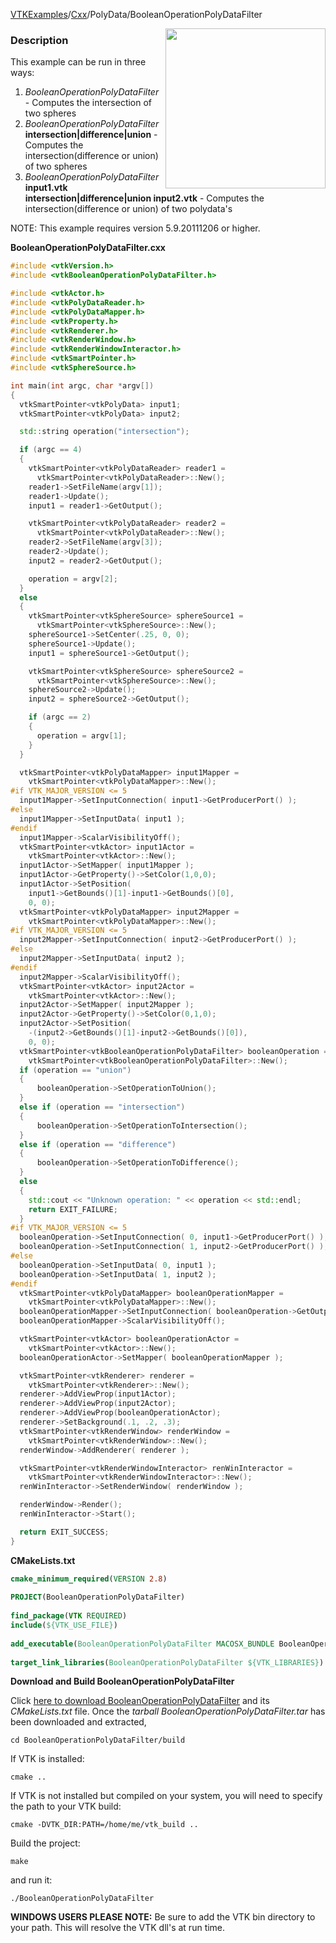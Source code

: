 [VTKExamples](Home)/[Cxx](Cxx)/PolyData/BooleanOperationPolyDataFilter

<img align="right" src="https://github.com/lorensen/VTKExamples/raw/master/Testing/Baseline/PolyData/TestBooleanOperationPolyDataFilter.png" width="256" />

### Description
This example can be run in three ways:
1.  *BooleanOperationPolyDataFilter* - Computes the intersection of two spheres
2.  *BooleanOperationPolyDataFilter* **intersection|difference|union** - Computes the intersection(difference or union) of two spheres
3.  *BooleanOperationPolyDataFilter* **input1.vtk intersection|difference|union input2.vtk** - Computes the intersection(difference or union) of two polydata's

NOTE: This example requires version 5.9.20111206 or higher.

**BooleanOperationPolyDataFilter.cxx**
```c++
#include <vtkVersion.h>
#include <vtkBooleanOperationPolyDataFilter.h>

#include <vtkActor.h>
#include <vtkPolyDataReader.h>
#include <vtkPolyDataMapper.h>
#include <vtkProperty.h>
#include <vtkRenderer.h>
#include <vtkRenderWindow.h>
#include <vtkRenderWindowInteractor.h>
#include <vtkSmartPointer.h>
#include <vtkSphereSource.h>

int main(int argc, char *argv[])
{
  vtkSmartPointer<vtkPolyData> input1;
  vtkSmartPointer<vtkPolyData> input2;

  std::string operation("intersection");

  if (argc == 4)
  {
    vtkSmartPointer<vtkPolyDataReader> reader1 =
      vtkSmartPointer<vtkPolyDataReader>::New();
    reader1->SetFileName(argv[1]);
    reader1->Update();
    input1 = reader1->GetOutput();

    vtkSmartPointer<vtkPolyDataReader> reader2 =
      vtkSmartPointer<vtkPolyDataReader>::New();
    reader2->SetFileName(argv[3]);
    reader2->Update();
    input2 = reader2->GetOutput();

    operation = argv[2];
  }
  else
  {
    vtkSmartPointer<vtkSphereSource> sphereSource1 =
      vtkSmartPointer<vtkSphereSource>::New();
    sphereSource1->SetCenter(.25, 0, 0);
    sphereSource1->Update();
    input1 = sphereSource1->GetOutput();

    vtkSmartPointer<vtkSphereSource> sphereSource2 =
      vtkSmartPointer<vtkSphereSource>::New();
    sphereSource2->Update();
    input2 = sphereSource2->GetOutput();

    if (argc == 2)
    {
      operation = argv[1];
    }
  }

  vtkSmartPointer<vtkPolyDataMapper> input1Mapper =
    vtkSmartPointer<vtkPolyDataMapper>::New();
#if VTK_MAJOR_VERSION <= 5
  input1Mapper->SetInputConnection( input1->GetProducerPort() );
#else
  input1Mapper->SetInputData( input1 );
#endif
  input1Mapper->ScalarVisibilityOff();
  vtkSmartPointer<vtkActor> input1Actor =
    vtkSmartPointer<vtkActor>::New();
  input1Actor->SetMapper( input1Mapper );
  input1Actor->GetProperty()->SetColor(1,0,0);
  input1Actor->SetPosition(
    input1->GetBounds()[1]-input1->GetBounds()[0],
    0, 0);
  vtkSmartPointer<vtkPolyDataMapper> input2Mapper =
    vtkSmartPointer<vtkPolyDataMapper>::New();
#if VTK_MAJOR_VERSION <= 5
  input2Mapper->SetInputConnection( input2->GetProducerPort() );
#else
  input2Mapper->SetInputData( input2 );
#endif
  input2Mapper->ScalarVisibilityOff();
  vtkSmartPointer<vtkActor> input2Actor =
    vtkSmartPointer<vtkActor>::New();
  input2Actor->SetMapper( input2Mapper );
  input2Actor->GetProperty()->SetColor(0,1,0);
  input2Actor->SetPosition(
    -(input2->GetBounds()[1]-input2->GetBounds()[0]),
    0, 0);
  vtkSmartPointer<vtkBooleanOperationPolyDataFilter> booleanOperation =
    vtkSmartPointer<vtkBooleanOperationPolyDataFilter>::New();
  if (operation == "union")
  {
      booleanOperation->SetOperationToUnion();
  }
  else if (operation == "intersection")
  {
      booleanOperation->SetOperationToIntersection();
  }
  else if (operation == "difference")
  {
      booleanOperation->SetOperationToDifference();
  }
  else
  {
    std::cout << "Unknown operation: " << operation << std::endl;
    return EXIT_FAILURE;
  }
#if VTK_MAJOR_VERSION <= 5
  booleanOperation->SetInputConnection( 0, input1->GetProducerPort() );
  booleanOperation->SetInputConnection( 1, input2->GetProducerPort() );
#else
  booleanOperation->SetInputData( 0, input1 );
  booleanOperation->SetInputData( 1, input2 );
#endif
  vtkSmartPointer<vtkPolyDataMapper> booleanOperationMapper =
    vtkSmartPointer<vtkPolyDataMapper>::New();
  booleanOperationMapper->SetInputConnection( booleanOperation->GetOutputPort() );
  booleanOperationMapper->ScalarVisibilityOff();

  vtkSmartPointer<vtkActor> booleanOperationActor =
    vtkSmartPointer<vtkActor>::New();
  booleanOperationActor->SetMapper( booleanOperationMapper );

  vtkSmartPointer<vtkRenderer> renderer =
    vtkSmartPointer<vtkRenderer>::New();
  renderer->AddViewProp(input1Actor);
  renderer->AddViewProp(input2Actor);
  renderer->AddViewProp(booleanOperationActor);
  renderer->SetBackground(.1, .2, .3);
  vtkSmartPointer<vtkRenderWindow> renderWindow =
    vtkSmartPointer<vtkRenderWindow>::New();
  renderWindow->AddRenderer( renderer );

  vtkSmartPointer<vtkRenderWindowInteractor> renWinInteractor =
    vtkSmartPointer<vtkRenderWindowInteractor>::New();
  renWinInteractor->SetRenderWindow( renderWindow );

  renderWindow->Render();
  renWinInteractor->Start();

  return EXIT_SUCCESS;
}
```
**CMakeLists.txt**
```cmake
cmake_minimum_required(VERSION 2.8)
 
PROJECT(BooleanOperationPolyDataFilter)
 
find_package(VTK REQUIRED)
include(${VTK_USE_FILE})
 
add_executable(BooleanOperationPolyDataFilter MACOSX_BUNDLE BooleanOperationPolyDataFilter.cxx)
 
target_link_libraries(BooleanOperationPolyDataFilter ${VTK_LIBRARIES})
```

**Download and Build BooleanOperationPolyDataFilter**

Click [here to download BooleanOperationPolyDataFilter](https://github.com/lorensen/VTKWikiExamplesTarballs/raw/master/BooleanOperationPolyDataFilter.tar) and its *CMakeLists.txt* file.
Once the *tarball BooleanOperationPolyDataFilter.tar* has been downloaded and extracted,
```
cd BooleanOperationPolyDataFilter/build 
```
If VTK is installed:
```
cmake ..
```
If VTK is not installed but compiled on your system, you will need to specify the path to your VTK build:
```
cmake -DVTK_DIR:PATH=/home/me/vtk_build ..
```
Build the project:
```
make
```
and run it:
```
./BooleanOperationPolyDataFilter
```
**WINDOWS USERS PLEASE NOTE:** Be sure to add the VTK bin directory to your path. This will resolve the VTK dll's at run time.

